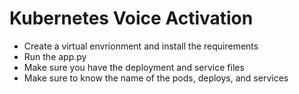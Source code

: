 # Kubernetes Voice Activation

* Create a virtual envrionment and install the requirements
* Run the app.py
* Make sure you have the deployment and service files
* Make sure to know the name of the pods, deploys, and services
